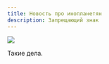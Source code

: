 ```yaml
---
title: Новость про инопланетян
description: Запрещающий знак
---
```

![](/img/775135_900-2.jpg)

Такие дела.
